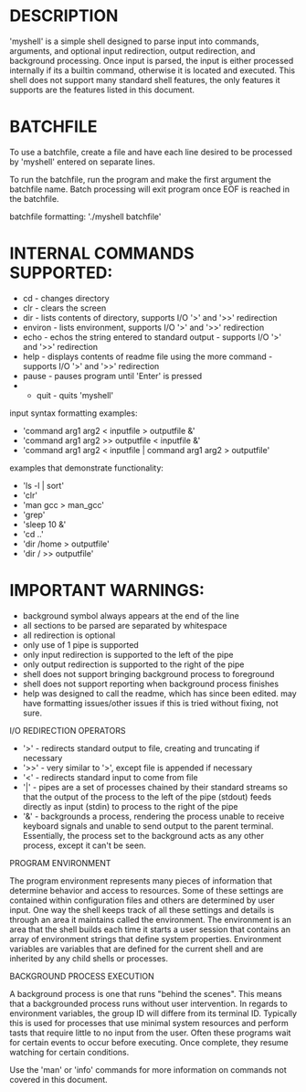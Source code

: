 # DESCRIPTION

'myshell' is a simple shell designed to parse input into commands, arguments, and optional input redirection, output redirection, and background processing. Once input is parsed, the input is either processed internally if its a builtin command, otherwise it is located and executed. This shell does not support many standard shell features, the only features it supports are the features listed in this document. 

# BATCHFILE

To use a batchfile, create a file and have each line desired to be processed by 'myshell' entered on separate lines.

To run the batchfile, run the program and make the first argument the batchfile name.
Batch processing will exit program once EOF is reached in the batchfile.

batchfile formatting: './myshell batchfile'

# INTERNAL COMMANDS SUPPORTED: 

- cd 	- changes directory
- clr	- clears the screen
- dir     - lists contents of directory, supports I/O '>' and '>>' redirection   
- environ - lists environment, supports I/O '>' and '>>' redirection
- echo	- echos the string entered to standard output
		- supports I/O '>' and '>>' redirection
- help	- displays contents of readme file using the more command
		- supports I/O '>' and '>>' redirection
- pause	- pauses program until 'Enter' is pressed
- - quit	- quits 'myshell'

input syntax formatting examples: 
- 'command arg1 arg2 < inputfile > outputfile &' 
- 'command arg1 arg2 >> outputfile < inputfile &'
- 'command arg1 arg2 < inputfile | command arg1 arg2 > outputfile'

examples that demonstrate functionality:
- 'ls -l | sort'
- 'clr'
- 'man gcc > man_gcc'
- 'grep'
- 'sleep 10 &' 
- 'cd ..'
- 'dir /home > outputfile'
- 'dir / >> outputfile'
	
	
# IMPORTANT WARNINGS:      
             
* background symbol always appears at the end of the line  
* all sections to be parsed are separated by whitespace
* all redirection is optional
* only use of 1 pipe is supported
* only input redirection is supported to the left of the pipe 
* only output redirection is supported to the right of the pipe
* shell does not support bringing background process to foreground
* shell does not support reporting when background process finishes
* help was designed to call the readme, which has since been edited. may have formatting issues/other issues if this is tried without fixing, not sure.  


I/O REDIRECTION OPERATORS
	
- '>'  - redirects standard output to file, creating and truncating if necessary
- '>>' - very similar to '>', except file is appended if necessary
- '<'  - redirects standard input to come from file
- '|'  - pipes are a set of processes chained by their standard streams so that the output of the process to the left of the pipe (stdout) feeds directly as input (stdin) to process to the right of the pipe
- '&'  - backgrounds a process, rendering the process unable to receive keyboard signals and unable to send output to the parent terminal. Essentially, the process set to the background acts as any other process, except it can't be seen.

PROGRAM ENVIRONMENT

The program environment represents many pieces of information that determine behavior and access to resources. Some of these settings are contained within configuration files and others are determined by user input. One way the shell keeps track of all these settings and details is through an area it maintains called the environment. The environment is an area that the shell builds each time it starts a user session that contains an array of environment strings that define system properties. Environment variables are variables that are defined for the current shell and are inherited by any child shells or processes. 

BACKGROUND PROCESS EXECUTION

A background process is one that runs "behind the scenes". This means that a backgrounded process runs without user intervention. In regards to environment variables, the group ID will differe from its terminal ID. Typically this is used for processes that use minimal system resources and perform tasts that require little to no input from the user. Often these programs wait for certain events to occur before executing. Once complete, they resume watching for certain conditions.  	

Use the 'man' or 'info' commands for more information on commands not covered in this document.
